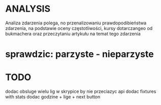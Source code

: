 # ANALYSIS
Analiza zdarzenia polega, no przenalizowaniu prawdopodibieństwa zdarzenia, na podstawie oceny częstotliwości, kursy dotarczangeo od bukmachera oraz przeczytaniu artykułu na temat tego zdarzenia

# sprawdzic: parzyste - nieparzyste

# TODO
dodac obsluge wielu lig w skrypice by nie przeciazyc api
dodac fixtures with stats
dodac godzine + lige + next button